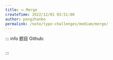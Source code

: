 ```yaml
---
title: ➖ Merge
createTime: 2022/12/01 03:51:06
author: pengzhanbo
permalink: /note/type-challenges/medium/merge/
---
```


::: info 题目
Github: []()

```ts
```
:::
